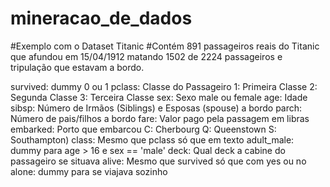 # mineracao_de_dados

#Exemplo com o Dataset Titanic
#Contém 891 passageiros reais do Titanic que afundou em 15/04/1912 matando 1502 de 2224 passageiros e tripulação que estavam a bordo.

survived: dummy 0 ou 1
pclass: Classe do Passageiro
1: Primeira Classe
2: Segunda Classe
3: Terceira Classe
sex: Sexo male ou female
age: Idade
sibsp: Número de Irmãos (Siblings) e Esposas (spouse) a bordo
parch: Número de pais/filhos a bordo
fare: Valor pago pela passagem em libras
embarked: Porto que embarcou
C: Cherbourg
Q: Queenstown
S: Southampton)
class: Mesmo que pclass só que em texto
adult_male: dummy para age > 16 e sex == 'male'
deck: Qual deck a cabine do passageiro se situava
alive: Mesmo que survived só que com yes ou no
alone: dummy para se viajava sozinho
